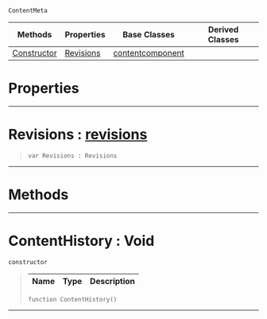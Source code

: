  `ContentMeta`

|Methods|Properties|Base Classes|Derived Classes|
|---|---|---|---|
|[ Constructor](https://github.com/zeroengineteam/ZeroDocs/blob/master/code_reference/class_reference/contenthistory.markdown#contenthistory-void)|[ Revisions](https://github.com/zeroengineteam/ZeroDocs/blob/master/code_reference/class_reference/contenthistory.markdown#revisions-zero-engine-do)|[contentcomponent](https://github.com/zeroengineteam/ZeroDocs/blob/master/code_reference/class_reference/contentcomponent.markdown)| |


 #  Properties


---  
 #  Revisions : [revisions](https://github.com/zeroengineteam/ZeroDocs/blob/master/code_reference/class_reference/revisions.markdown)

> 
> ``` lang=cpp, name=Nada
> var Revisions : Revisions


---  
 #  Methods


---  
 #  ContentHistory : Void

 `constructor`

> 
> |Name|Type|Description|
> |---|---|---|
> ``` lang=cpp, name=Nada
> function ContentHistory()
> ``` 


---  
 

 